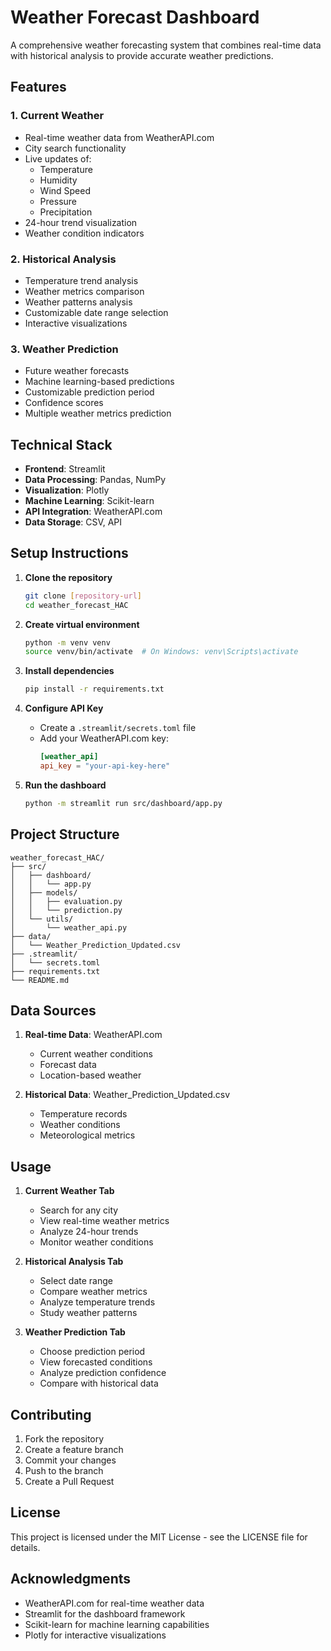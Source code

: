 # Weather Forecast Dashboard

A comprehensive weather forecasting system that combines real-time data with historical analysis to provide accurate weather predictions.

## Features

### 1. Current Weather
- Real-time weather data from WeatherAPI.com
- City search functionality
- Live updates of:
  - Temperature
  - Humidity
  - Wind Speed
  - Pressure
  - Precipitation
- 24-hour trend visualization
- Weather condition indicators

### 2. Historical Analysis
- Temperature trend analysis
- Weather metrics comparison
- Weather patterns analysis
- Customizable date range selection
- Interactive visualizations

### 3. Weather Prediction
- Future weather forecasts
- Machine learning-based predictions
- Customizable prediction period
- Confidence scores
- Multiple weather metrics prediction

## Technical Stack

- **Frontend**: Streamlit
- **Data Processing**: Pandas, NumPy
- **Visualization**: Plotly
- **Machine Learning**: Scikit-learn
- **API Integration**: WeatherAPI.com
- **Data Storage**: CSV, API

## Setup Instructions

1. **Clone the repository**
   ```bash
   git clone [repository-url]
   cd weather_forecast_HAC
   ```

2. **Create virtual environment**
   ```bash
   python -m venv venv
   source venv/bin/activate  # On Windows: venv\Scripts\activate
   ```

3. **Install dependencies**
   ```bash
   pip install -r requirements.txt
   ```

4. **Configure API Key**
   - Create a `.streamlit/secrets.toml` file
   - Add your WeatherAPI.com key:
     ```toml
     [weather_api]
     api_key = "your-api-key-here"
     ```

5. **Run the dashboard**
   ```bash
   python -m streamlit run src/dashboard/app.py
   ```

## Project Structure

```
weather_forecast_HAC/
├── src/
│   ├── dashboard/
│   │   └── app.py
│   ├── models/
│   │   ├── evaluation.py
│   │   └── prediction.py
│   └── utils/
│       └── weather_api.py
├── data/
│   └── Weather_Prediction_Updated.csv
├── .streamlit/
│   └── secrets.toml
├── requirements.txt
└── README.md
```

## Data Sources

1. **Real-time Data**: WeatherAPI.com
   - Current weather conditions
   - Forecast data
   - Location-based weather

2. **Historical Data**: Weather_Prediction_Updated.csv
   - Temperature records
   - Weather conditions
   - Meteorological metrics

## Usage

1. **Current Weather Tab**
   - Search for any city
   - View real-time weather metrics
   - Analyze 24-hour trends
   - Monitor weather conditions

2. **Historical Analysis Tab**
   - Select date range
   - Compare weather metrics
   - Analyze temperature trends
   - Study weather patterns

3. **Weather Prediction Tab**
   - Choose prediction period
   - View forecasted conditions
   - Analyze prediction confidence
   - Compare with historical data

## Contributing

1. Fork the repository
2. Create a feature branch
3. Commit your changes
4. Push to the branch
5. Create a Pull Request

## License

This project is licensed under the MIT License - see the LICENSE file for details.

## Acknowledgments

- WeatherAPI.com for real-time weather data
- Streamlit for the dashboard framework
- Scikit-learn for machine learning capabilities
- Plotly for interactive visualizations 
